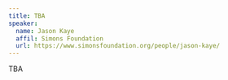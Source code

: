 ```yaml
---
title: TBA
speaker:
  name: Jason Kaye 
  affil: Simons Foundation
  url: https://www.simonsfoundation.org/people/jason-kaye/
---
```


TBA
